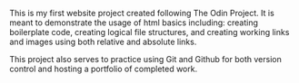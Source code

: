 This is my first website project created following The Odin Project.  It is meant to demonstrate the usage of html basics including: creating boilerplate code, creating logical file structures, and creating working links and images using both relative and absolute links.

This project also serves to practice using Git and Github for both version control and hosting a portfolio of completed work.   